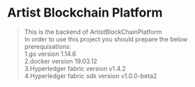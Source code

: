 # Artist Blockchain Platform
>This is the backend of ArtistBlockChainPlatform  
>In order to use this project you should prepare the below prerequisations:  
>   1.go version 1.14.6  
>   2.docker version 19.03.12  
>   3.Hyperledger fabric version v1.4.2  
>   4.Hyperledger fabric sdk version v1.0.0-beta2  
